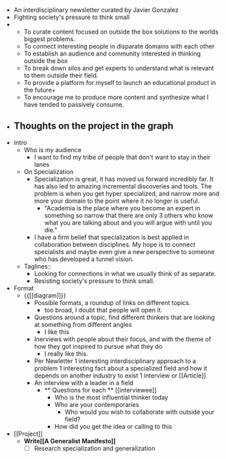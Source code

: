 - An interdisciplinary newsletter curated by Javier Gonzalez
- Fighting society's pressure to think small
- 
    - To curate content focused on outside the box solutions to the worlds biggest problems.
    - To connect interesting people in disparate domains with each other
    - To establish an audience and community interested in thinking outside the box
    - To break down silos and get experts to understand what is relevant to them outside their field.
    - To provide a platform for myself to launch an educational product in the future+
    - To encourage me to produce more content and synthesize what I have tended to passively consume.
- Thoughts on the project in the graph
    - 
- Intro
    - Who is my audience
        - I want to find my tribe of people that don't want to stay in their lanes
    - On Specialization
        - Specialization is great, it has moved us forward incredibly far. It has also led to amazing incremental discoveries and tools. The problem is when you get hyper specialized, and narrow more and more your domain to the point where it no longer is useful. 
            - "Academia is the place where you become an expert in something so narrow that there are only 3 others who know what you are talking about and you will argue with until you die."
        - I have a firm belief that specialization is best applied in collaboration between disciplines. My hope is to connect specialists and maybe even give a new perspective to someone who has developed a tunnel vision.
    - Taglines::
        - Looking for connections in what we usually think of as separate.
        - Resisting society's pressure to think small.
- Format
    - {{[[diagram]]}}
        - Possible formats, a roundup of links on different topics.
            - too broad, I doubt that people will open it.
        - Questions around a topic, find different thinkers that are looking at something from different angles
            -  I like this
        - Inerviews with people about their focus, and with the theme of how they got inspired to pursue what they do 
            - I really like this.
        - Per Newletter
1 interesting interdisciplinary approach to a problem
1 interesting fact about a specialized field and how it depends on another industry to exist
1 interview or [[Article]]
        - An interview with a leader in a field
            - ** Questions for each ** [[interviewee]] 
                - Who is the most influential thinker today
                - Who are your contemporaries
                    - Who would you wish to collaborate with outside your field?
                - How did you get the idea or calling to this
- [[Project]]
    - **Write[[A Generalist Manifesto]]**
        - [ ] Research specialization and generalization
